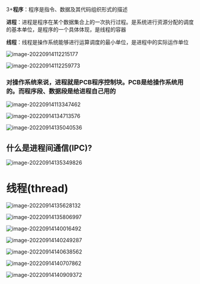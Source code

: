 3+**程序**：程序是指令、数据及其代码组织形式的描述

**进程**：进程是程序在某个数据集合上的一次执行过程。是系统进行资源分配的调度的基本单位，是程序的一个具体体现，是线程的容器

**线程**：线程是操作系统能够进行运算调度的最小单位，是进程中的实际运作单位

![image-20220914112215177](C:\Users\\Insummer\Desktop\markdown\进程线程\1.png)

![image-20220914112259773](C:\Users\\Insummer\Desktop\markdown\进程线程\2.png)

### 对操作系统来说，进程就是PCB程序控制块。PCB是给操作系统用的。而程序段、数据段是给进程自己用的

 

![image-20220914113347462](C:\Users\\Insummer\Desktop\markdown\进程线程\3.png)

![image-20220914134713576](C:\Users\\Insummer\Desktop\markdown\进程线程\4.png)

![image-20220914135040536](C:\Users\\Insummer\Desktop\markdown\进程线程\5.png)

## 什么是进程间通信(IPC)?

![image-20220914135349826](C:\Users\\Insummer\Desktop\markdown\进程线程\1-1.png)



# 线程(thread)

![image-20220914135628132](C:\Users\\Insummer\Desktop\markdown\进程线程\2-1.png)

![image-20220914135806997](C:\Users\\Insummer\Desktop\markdown\进程线程\2-2.png)

![image-20220914140016492](C:\Users\\Insummer\Desktop\markdown\进程线程\2-3.png)

![image-20220914140249287](C:\Users\\Insummer\Desktop\markdown\进程线程\2-4.png)

![image-20220914140638562](C:\Users\\Insummer\Desktop\markdown\进程线程\2-5.png)

![image-20220914140707862](C:\Users\\Insummer\Desktop\markdown\进程线程\2-6.png)

![image-20220914140909372](C:\Users\\Insummer\Desktop\markdown\进程线程\2-7.png)
